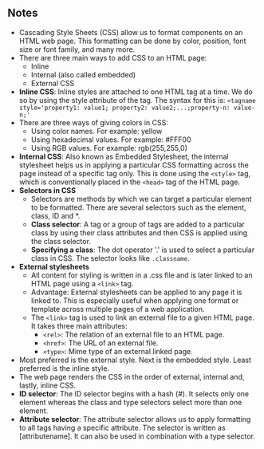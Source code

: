 ## **Notes**

- Cascading Style Sheets (CSS) allow us to format components on an HTML web page. This formatting can be done by color, position, font size or font family, and many more.
- There are three main ways to add CSS to an HTML page: 
    - Inline
    - Internal (also called embedded)
    - External CSS
- **Inline CSS**: Inline styles are attached to one HTML tag at a time. We do so by using the style attribute of the tag. The syntax for this is:
    `<tagname style='property1: value1; property2: value2;...;property-n: value-n;'`
- There are three ways of giving colors in CSS:
    - Using color names. For example: yellow
    - Using hexadecimal values. For example: #FFF00
    - Using RGB values. For example: rgb(255,255,0) 
- **Internal CSS**: Also known as Embedded Stylesheet, the internal stylesheet helps us in applying a particular CSS formatting across the page instead of a specific tag only. This is done using the `<style>` tag, which is conventionally placed in the `<head>` tag of the HTML page.     
- **Selectors in CSS**
    - Selectors are methods by which we can target a particular element to be formatted. There are several selectors such as the element, class, ID and *.
    - **Class selector**: A tag or a group of tags are added to a particular class by using their class attributes and then CSS is applied using the class selector.
    - **Specifying a class**:  The dot operator '.' is used to select a particular class in CSS. The selector looks like `.classname`. 
-  **External stylesheets**
    - All content for styling is written in a .css file and is later linked to an HTML page using a `<link>` tag.
    - Advantage: External stylesheets can be applied to any page it is linked to. This is especially useful when applying one format or template across multiple pages of a web application.  
    - The `<link>` tag is used to link an external file to a given HTML page. It takes three main attributes:
        - `<rel>`: The relation of an external file to an HTML page.
        - `<href>`: The URL of an external file.
        - `<type>`: Mime type of an external linked page.
- Most preferred is the external style. Next is the embedded style. Least preferred is the inline style. 
- The web page renders the CSS in the order of external, internal and, lastly, inline CSS.
- **ID selector**: The ID selector begins with a hash (#). It selects only one element whereas the class and type selectors select more than one element.
- **Attribute selector**: The attribute selector allows us to apply formatting to all tags having a specific attribute. The selector is written as [attributename]. It can also be used in combination with a type selector.
     
